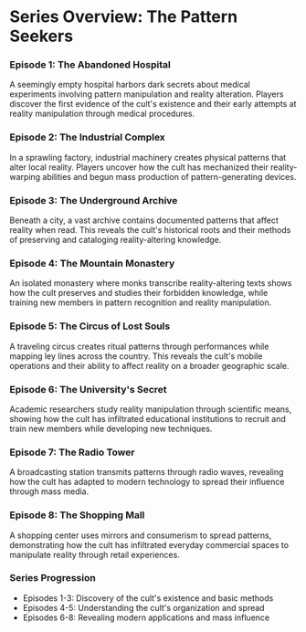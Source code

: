 # Series Overview: The Pattern Seekers

### Episode 1: The Abandoned Hospital
A seemingly empty hospital harbors dark secrets about medical experiments involving pattern manipulation and reality alteration. Players discover the first evidence of the cult's existence and their early attempts at reality manipulation through medical procedures.

### Episode 2: The Industrial Complex
In a sprawling factory, industrial machinery creates physical patterns that alter local reality. Players uncover how the cult has mechanized their reality-warping abilities and begun mass production of pattern-generating devices.

### Episode 3: The Underground Archive
Beneath a city, a vast archive contains documented patterns that affect reality when read. This reveals the cult's historical roots and their methods of preserving and cataloging reality-altering knowledge.

### Episode 4: The Mountain Monastery
An isolated monastery where monks transcribe reality-altering texts shows how the cult preserves and studies their forbidden knowledge, while training new members in pattern recognition and reality manipulation.

### Episode 5: The Circus of Lost Souls
A traveling circus creates ritual patterns through performances while mapping ley lines across the country. This reveals the cult's mobile operations and their ability to affect reality on a broader geographic scale.

### Episode 6: The University's Secret
Academic researchers study reality manipulation through scientific means, showing how the cult has infiltrated educational institutions to recruit and train new members while developing new techniques.

### Episode 7: The Radio Tower
A broadcasting station transmits patterns through radio waves, revealing how the cult has adapted to modern technology to spread their influence through mass media.

### Episode 8: The Shopping Mall
A shopping center uses mirrors and consumerism to spread patterns, demonstrating how the cult has infiltrated everyday commercial spaces to manipulate reality through retail experiences.

### Series Progression
- Episodes 1-3: Discovery of the cult's existence and basic methods
- Episodes 4-5: Understanding the cult's organization and spread
- Episodes 6-8: Revealing modern applications and mass influence